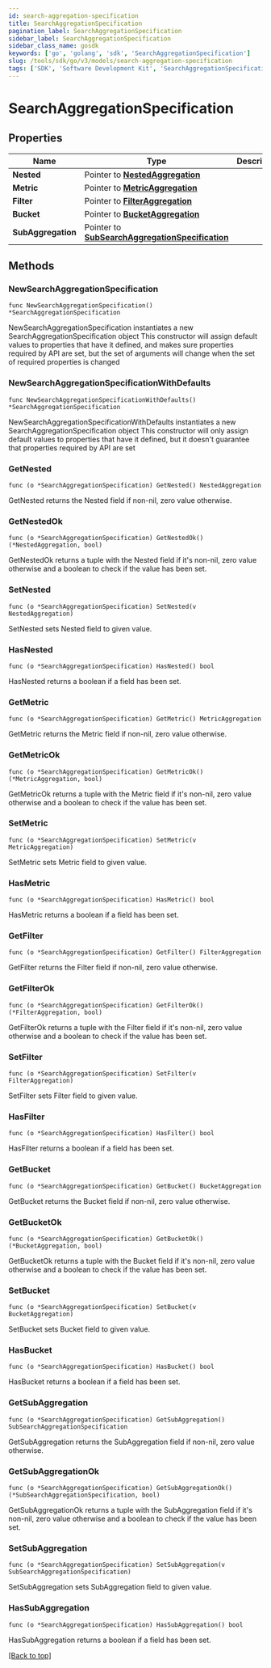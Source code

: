 ```yaml
---
id: search-aggregation-specification
title: SearchAggregationSpecification
pagination_label: SearchAggregationSpecification
sidebar_label: SearchAggregationSpecification
sidebar_class_name: gosdk
keywords: ['go', 'golang', 'sdk', 'SearchAggregationSpecification'] 
slug: /tools/sdk/go/v3/models/search-aggregation-specification
tags: ['SDK', 'Software Development Kit', 'SearchAggregationSpecification']
---
```


# SearchAggregationSpecification

## Properties

Name | Type | Description | Notes
------------ | ------------- | ------------- | -------------
**Nested** |  Pointer to [**NestedAggregation**](nested-aggregation) |  | [optional] 
**Metric** |  Pointer to [**MetricAggregation**](metric-aggregation) |  | [optional] 
**Filter** |  Pointer to [**FilterAggregation**](filter-aggregation) |  | [optional] 
**Bucket** |  Pointer to [**BucketAggregation**](bucket-aggregation) |  | [optional] 
**SubAggregation** |  Pointer to [**SubSearchAggregationSpecification**](sub-search-aggregation-specification) |  | [optional] 

## Methods

### NewSearchAggregationSpecification

`func NewSearchAggregationSpecification() *SearchAggregationSpecification`

NewSearchAggregationSpecification instantiates a new SearchAggregationSpecification object
This constructor will assign default values to properties that have it defined,
and makes sure properties required by API are set, but the set of arguments
will change when the set of required properties is changed

### NewSearchAggregationSpecificationWithDefaults

`func NewSearchAggregationSpecificationWithDefaults() *SearchAggregationSpecification`

NewSearchAggregationSpecificationWithDefaults instantiates a new SearchAggregationSpecification object
This constructor will only assign default values to properties that have it defined,
but it doesn't guarantee that properties required by API are set

### GetNested

`func (o *SearchAggregationSpecification) GetNested() NestedAggregation`

GetNested returns the Nested field if non-nil, zero value otherwise.

### GetNestedOk

`func (o *SearchAggregationSpecification) GetNestedOk() (*NestedAggregation, bool)`

GetNestedOk returns a tuple with the Nested field if it's non-nil, zero value otherwise
and a boolean to check if the value has been set.

### SetNested

`func (o *SearchAggregationSpecification) SetNested(v NestedAggregation)`

SetNested sets Nested field to given value.

### HasNested

`func (o *SearchAggregationSpecification) HasNested() bool`

HasNested returns a boolean if a field has been set.

### GetMetric

`func (o *SearchAggregationSpecification) GetMetric() MetricAggregation`

GetMetric returns the Metric field if non-nil, zero value otherwise.

### GetMetricOk

`func (o *SearchAggregationSpecification) GetMetricOk() (*MetricAggregation, bool)`

GetMetricOk returns a tuple with the Metric field if it's non-nil, zero value otherwise
and a boolean to check if the value has been set.

### SetMetric

`func (o *SearchAggregationSpecification) SetMetric(v MetricAggregation)`

SetMetric sets Metric field to given value.

### HasMetric

`func (o *SearchAggregationSpecification) HasMetric() bool`

HasMetric returns a boolean if a field has been set.

### GetFilter

`func (o *SearchAggregationSpecification) GetFilter() FilterAggregation`

GetFilter returns the Filter field if non-nil, zero value otherwise.

### GetFilterOk

`func (o *SearchAggregationSpecification) GetFilterOk() (*FilterAggregation, bool)`

GetFilterOk returns a tuple with the Filter field if it's non-nil, zero value otherwise
and a boolean to check if the value has been set.

### SetFilter

`func (o *SearchAggregationSpecification) SetFilter(v FilterAggregation)`

SetFilter sets Filter field to given value.

### HasFilter

`func (o *SearchAggregationSpecification) HasFilter() bool`

HasFilter returns a boolean if a field has been set.

### GetBucket

`func (o *SearchAggregationSpecification) GetBucket() BucketAggregation`

GetBucket returns the Bucket field if non-nil, zero value otherwise.

### GetBucketOk

`func (o *SearchAggregationSpecification) GetBucketOk() (*BucketAggregation, bool)`

GetBucketOk returns a tuple with the Bucket field if it's non-nil, zero value otherwise
and a boolean to check if the value has been set.

### SetBucket

`func (o *SearchAggregationSpecification) SetBucket(v BucketAggregation)`

SetBucket sets Bucket field to given value.

### HasBucket

`func (o *SearchAggregationSpecification) HasBucket() bool`

HasBucket returns a boolean if a field has been set.

### GetSubAggregation

`func (o *SearchAggregationSpecification) GetSubAggregation() SubSearchAggregationSpecification`

GetSubAggregation returns the SubAggregation field if non-nil, zero value otherwise.

### GetSubAggregationOk

`func (o *SearchAggregationSpecification) GetSubAggregationOk() (*SubSearchAggregationSpecification, bool)`

GetSubAggregationOk returns a tuple with the SubAggregation field if it's non-nil, zero value otherwise
and a boolean to check if the value has been set.

### SetSubAggregation

`func (o *SearchAggregationSpecification) SetSubAggregation(v SubSearchAggregationSpecification)`

SetSubAggregation sets SubAggregation field to given value.

### HasSubAggregation

`func (o *SearchAggregationSpecification) HasSubAggregation() bool`

HasSubAggregation returns a boolean if a field has been set.


[[Back to top]](#) 


